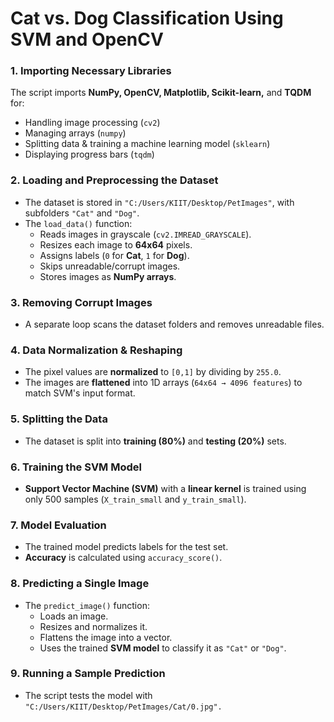 # **Cat vs. Dog Classification Using SVM and OpenCV** #

### 1. Importing Necessary Libraries ###
The script imports **NumPy, OpenCV, Matplotlib, Scikit-learn,** and **TQDM** for:
- Handling image processing (`cv2`)
- Managing arrays (`numpy`)
- Splitting data & training a machine learning model (`sklearn`)
- Displaying progress bars (`tqdm`)
  
### 2. Loading and Preprocessing the Dataset ###
- The dataset is stored in `"C:/Users/KIIT/Desktop/PetImages"`, with subfolders `"Cat"` and `"Dog"`.
- The `load_data()` function:
  - Reads images in grayscale (`cv2.IMREAD_GRAYSCALE`).
  - Resizes each image to **64x64** pixels.
  - Assigns labels (`0` for **Cat**, `1` for **Dog**).
  - Skips unreadable/corrupt images.
  - Stores images as **NumPy arrays**.
  
### 3. Removing Corrupt Images ###
- A separate loop scans the dataset folders and removes unreadable files.

### 4. Data Normalization & Reshaping ###
- The pixel values are **normalized** to `[0,1]` by dividing by `255.0`.
- The images are **flattened** into 1D arrays (`64x64 → 4096 features`) to match SVM's input format.
  
### 5. Splitting the Data ###
- The dataset is split into **training (80%)** and **testing (20%)** sets.
  
### 6. Training the SVM Model ###
- **Support Vector Machine (SVM)** with a **linear kernel** is trained using only 500 samples (`X_train_small` and `y_train_small`).
  
### 7. Model Evaluation ###
- The trained model predicts labels for the test set.
- **Accuracy** is calculated using `accuracy_score()`.
  
### 8. Predicting a Single Image ###
- The `predict_image()` function:
  - Loads an image.
  - Resizes and normalizes it.
  - Flattens the image into a vector.
  - Uses the trained **SVM model** to classify it as `"Cat"` or `"Dog"`.
    
### 9. Running a Sample Prediction ###
- The script tests the model with `"C:/Users/KIIT/Desktop/PetImages/Cat/0.jpg".`
